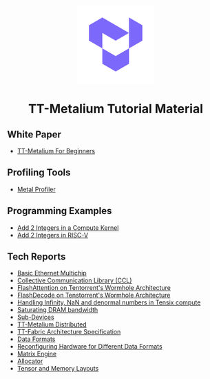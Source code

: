 <div align="center">

<img src="https://github.com/tenstorrent/tt-metal/blob/main/docs/source/common/images/favicon.png" width="180" height="180" />

<h1>

TT-Metalium Tutorial Material

</h1>
</div>

## White Paper
- [TT-Metalium For Beginners](https://github.com/tenstorrent/tt-training/blob/main/tt-metalium/TT-Metalium_For_Beginners.md)

## Profiling Tools
- [Metal Profiler](https://github.com/tenstorrent/tt-metal/blob/main/tech_reports/MetalProfiler/metal-profiler.md)

## Programming Examples
- [Add 2 Integers in a Compute Kernel](https://github.com/tenstorrent/tt-training/blob/main/tt-metalium/prog_examples/add_2_integers_in_compute.md)
- [Add 2 Integers in RISC-V](https://github.com/tenstorrent/tt-training/blob/main/tt-metalium/prog_examples/add_2_integers_in_riscv.md)

## Tech Reports
- [Basic Ethernet Multichip](https://github.com/tenstorrent/tt-metal/blob/main/tech_reports/EthernetMultichip/BasicEthernetGuide.md)
- [Collective Communication Library (CCL)](https://github.com/tenstorrent/tt-metal/blob/main/tech_reports/EthernetMultichip/CclDeveloperGuide.md)
- [FlashAttention on Tentorrent's Wormhole Architecture](https://github.com/tenstorrent/tt-metal/blob/main/tech_reports/FlashAttention/FlashAttention.md)
- [FlashDecode on Tenstorrent's Wormhole Architecture](https://github.com/tenstorrent/tt-metal/blob/main/tech_reports/FlashAttention/FlashDecode.md)
- [Handling Infinity, NaN and denormal numbers in Tensix compute](https://github.com/tenstorrent/tt-metal/blob/main/tech_reports/Handling_Special_Value/special_values.md)
- [Saturating DRAM bandwidth](https://github.com/tenstorrent/tt-metal/blob/main/tech_reports/Saturating_DRAM_bandwidth/Saturating_DRAM_bandwidth.md)
- [Sub-Devices](https://github.com/tenstorrent/tt-metal/blob/main/tech_reports/SubDevices/SubDevices.md)
- [TT-Metalium Distributed](https://github.com/tenstorrent/tt-metal/blob/main/tech_reports/TT-Distributed/TT-Distributed-Architecture-1219.md)
- [TT-Fabric Architecture Specification](https://github.com/tenstorrent/tt-metal/blob/main/tech_reports/TT-Fabric/TT-Fabric-Architecture.md)
- [Data Formats](https://github.com/tenstorrent/tt-metal/blob/main/tech_reports/data_formats/data_formats.md)
- [Reconfiguring Hardware for Different Data Formats](https://github.com/tenstorrent/tt-metal/blob/main/tech_reports/data_formats/reconfig_data_format.md)
- [Matrix Engine](https://github.com/tenstorrent/tt-metal/blob/main/tech_reports/matrix_engine/matrix_engine.md)
- [Allocator](https://github.com/tenstorrent/tt-metal/blob/main/tech_reports/memory/allocator.md)
- [Tensor and Memory Layouts](https://github.com/tenstorrent/tt-metal/blob/main/tech_reports/tensor_layouts/tensor_layouts.md)

